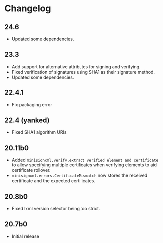 # Changelog

## 24.6

* Updated some dependencies.

## 23.3

* Add support for alternative attributes for signing and verifying.
* Fixed verification of signatures using SHA1 as their signature method.
* Updated some dependencies.

## 22.4.1

* Fix packaging error

## 22.4 (yanked)

* Fixed SHA1 algorithm URIs

## 20.11b0

* Added `minisignxml.verify.extract_verified_element_and_certificate` to allow specifying multiple certificates when verifying elements to aid certificate rollover.
* `minisignxml.errors.CertificateMismatch` now stores the received certificate and the expected certificates.

## 20.8b0

* Fixed lxml version selector being too strict.

## 20.7b0

* Initial release
